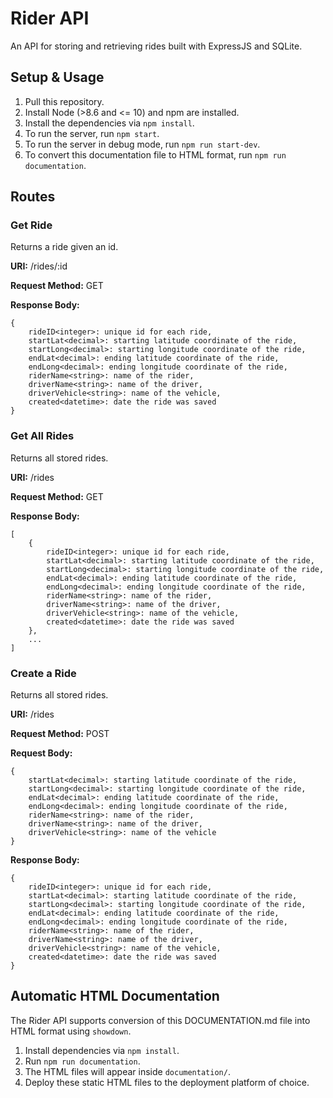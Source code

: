 # Rider API
An API for storing and retrieving rides built with ExpressJS and SQLite.

## Setup & Usage
1. Pull this repository.
2. Install Node (>8.6 and <= 10) and npm are installed.
3. Install the dependencies via `npm install`.
4. To run the server, run `npm start`.
5. To run the server in debug mode, run `npm run start-dev`.
6. To convert this documentation file to HTML format, run `npm run documentation`.

## Routes
### Get Ride
Returns a ride given an id.

**URI:** /rides/:id

**Request Method:** GET

**Response Body:**
```
{
    rideID<integer>: unique id for each ride,
    startLat<decimal>: starting latitude coordinate of the ride,
    startLong<decimal>: starting longitude coordinate of the ride,
    endLat<decimal>: ending latitude coordinate of the ride,
    endLong<decimal>: ending longitude coordinate of the ride,
    riderName<string>: name of the rider,
    driverName<string>: name of the driver,
    driverVehicle<string>: name of the vehicle,
    created<datetime>: date the ride was saved
}
```

### Get All Rides
Returns all stored rides.

**URI:** /rides

**Request Method:** GET

**Response Body:**
```
[
    {
        rideID<integer>: unique id for each ride,
        startLat<decimal>: starting latitude coordinate of the ride,
        startLong<decimal>: starting longitude coordinate of the ride,
        endLat<decimal>: ending latitude coordinate of the ride,
        endLong<decimal>: ending longitude coordinate of the ride,
        riderName<string>: name of the rider,
        driverName<string>: name of the driver,
        driverVehicle<string>: name of the vehicle,
        created<datetime>: date the ride was saved
    },
    ...
]
```

### Create a Ride
Returns all stored rides.

**URI:** /rides

**Request Method:** POST

**Request Body:**
```
{
    startLat<decimal>: starting latitude coordinate of the ride,
    startLong<decimal>: starting longitude coordinate of the ride,
    endLat<decimal>: ending latitude coordinate of the ride,
    endLong<decimal>: ending longitude coordinate of the ride,
    riderName<string>: name of the rider,
    driverName<string>: name of the driver,
    driverVehicle<string>: name of the vehicle
}
```

**Response Body:**
```
{
    rideID<integer>: unique id for each ride,
    startLat<decimal>: starting latitude coordinate of the ride,
    startLong<decimal>: starting longitude coordinate of the ride,
    endLat<decimal>: ending latitude coordinate of the ride,
    endLong<decimal>: ending longitude coordinate of the ride,
    riderName<string>: name of the rider,
    driverName<string>: name of the driver,
    driverVehicle<string>: name of the vehicle,
    created<datetime>: date the ride was saved
}
```

## Automatic HTML Documentation
The Rider API supports conversion of this DOCUMENTATION.md file into HTML format using `showdown`.

1. Install dependencies via `npm install`.
2. Run `npm run documentation`.
3. The HTML files will appear inside  `documentation/`.
4. Deploy these static HTML files to the deployment platform of choice.
